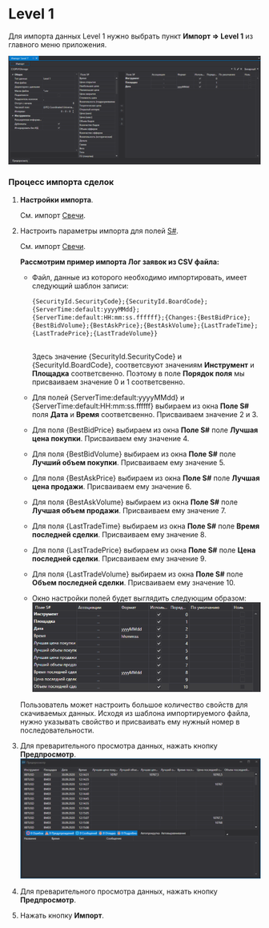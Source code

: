 # Level 1

Для импорта данных Level 1 нужно выбрать пункт **Импорт \=\> Level 1** из главного меню приложения.

![hydra import level1](../images/hydra_import_level1.png)

### Процесс импорта сделок

1. **Настройки импорта**.

   См. импорт [Свечи](HydraImportCandles.md).
2. Настроить параметры импорта для полей [S\#](StockSharpAbout.md).

   См. импорт [Свечи](HydraImportCandles.md).

   **Рассмотрим пример импорта Лог заявок из CSV файла:**
   - Файл, данные из которого необходимо импортировать, имеет следующий шаблон записи:

     ```none
     {SecurityId.SecurityCode};{SecurityId.BoardCode};{ServerTime:default:yyyyMMdd};{ServerTime:default:HH:mm:ss.ffffff};{Changes:{BestBidPrice};{BestBidVolume};{BestAskPrice};{BestAskVolume};{LastTradeTime};{LastTradePrice};{LastTradeVolume}}
     	  				
     ```

     Здесь значение {SecurityId.SecurityCode} и {SecurityId.BoardCode}, соответсвуют значениям **Инструмент** и **Площадка** соответсвенно. Поэтому в поле **Порядок поля** мы присваиваем значение 0 и 1 соответсвенно.
   - Для полей {ServerTime:default:yyyyMMdd} и {ServerTime:default:HH:mm:ss.ffffff} выбираем из окна **Поле S\#** поля **Дата** и **Время** соответсвенно. Присваиваем значение 2 и 3.
   - Для поля {BestBidPrice} выбираем из окна **Поле S\#** поле **Лучшая цена покупки**. Присваиваем ему значение 4.
   - Для поля {BestBidVolume} выбираем из окна **Поле S\#** поле **Лучший объем покупки**. Присваиваем ему значение 5.
   - Для поля {BestAskPrice} выбираем из окна **Поле S\#** поле **Лучшая цена продажи**. Присваиваем ему значение 6.
   - Для поля {BestAskVolume} выбираем из окна **Поле S\#** поле **Лучшая объем продажи**. Присваиваем ему значение 7.
   - Для поля {LastTradeTime} выбираем из окна **Поле S\#** поле **Время последней сделки**. Присваиваем ему значение 8.
   - Для поля {LastTradePrice} выбираем из окна **Поле S\#** поле **Цена последней сделки**. Присваиваем ему значение 9.
   - Для поля {LastTradeVolume} выбираем из окна **Поле S\#** поле **Объем последней сделки**. Присваиваем ему значение 10.
   - Окно настройки полей будет выглядить следующим образом:![hydra import prop level 1](../images/hydra_import_prop_level1.png)

   Пользователь может настроить большое количество свойств для скачиваемых данных. Исходя из шаблона импортируемого файла, нужно указывать свойство и присваивать ему нужный номер в последовательности. 
3. Для преварительного просмотра данных, нажать кнопку **Предпросмотр**.![hydra import preview level 1](../images/hydra_import_preview_level1.png)
4. Для преварительного просмотра данных, нажать кнопку **Предпросмотр**.
5. Нажать кнопку **Импорт**.
